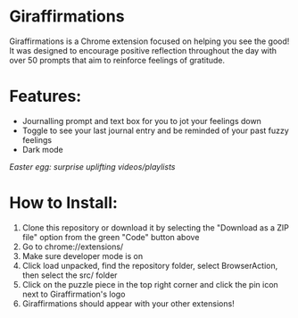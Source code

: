 # Giraffirmations

Giraffirmations is a Chrome extension focused on helping you see the good! It was designed to encourage positive reflection throughout the day with over 50 prompts that aim to reinforce feelings of gratitude. 

# Features:
* Journalling prompt and text box for you to jot your feelings down
* Toggle to see your last journal entry and be reminded of your past fuzzy feelings
* Dark mode

*Easter egg: surprise uplifting videos/playlists*

# How to Install:
1. Clone this repository or download it by selecting the "Download as a ZIP file" option from the green "Code" button above
2. Go to chrome://extensions/
3. Make sure developer mode is on
4. Click load unpacked, find the repository folder, select BrowserAction, then select the src/ folder
5. Click on the puzzle piece in the top right corner and click the pin icon next to Giraffirmation's logo
6. Giraffirmations should appear with your other extensions!
